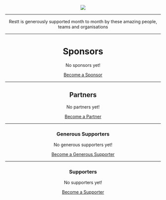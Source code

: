 <p align="center">
  <a href="https://github.com/resttjs/restt" target="_blank">
    <img src="https://i.imgur.com/jvsfw5c.png">
  </a>
</p>

***

<p align="center">
  Restt is generously supported month to month by these amazing people, teams and organisations<br>
</p>

***
 
<h1 align="center">Sponsors</h1>

<p align="center">No sponsors yet!<p>

<p align="center">
  <a href="https://www.patreon.com/join/larkin_nz/checkout?rid=3253984">Become a Sponsor</a>
</p>

***
 
<h2 align="center">Partners</h1>

<p align="center">No partners yet!<p>

<p align="center">
  <a href="https://www.patreon.com/join/larkin_nz/checkout?rid=3253979">Become a Partner</a>
</p>

***

<h3 align="center">Generous Supporters</h3>

<p align="center">No generous supporters yet!<p>

<p align="center">
  <a href="https://www.patreon.com/join/larkin_nz/checkout?rid=3211209">Become a Generous Supporter</a>
</p>

***

<h3 align="center">Supporters</h3>

<p align="center">No supporters yet!<p>

<p align="center">
  <a href="https://www.patreon.com/join/larkin_nz/checkout?rid=3211201">Become a Supporter</a>
</p>